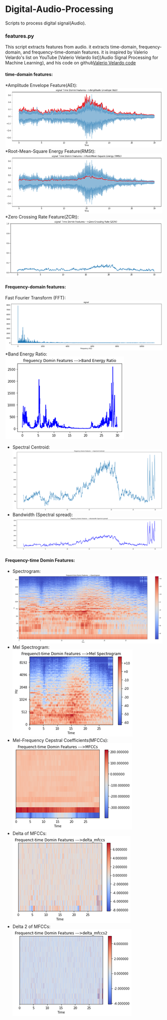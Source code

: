 # Digital-Audio-Processing
Scripts to process digital signal(Audio).

### features.py
This script extracts features from audio.
it extracts time-domain, frequency-domain, and frequency-time-domain features.
it is inspired by Valerio Velardo's list on YouTube [Valerio Velardo list](Audio Signal Processing for Machine Learning),
and his code on github[Valerio Velardo code](https://github.com/musikalkemist/AudioSignalProcessingForML)

#### time-domain features:
*Amplitude Envelope Feature(AEt):
![Amplitude Envelope Feature(AEt) image](https://github.com/Rial-Ali/Digital-Audio-Processing/blob/main/images/Amplitude%20Envelope%20Feature(AEt).png)
*Root-Mean-Square Energy Feature(RMSt):
![Root-Mean-Square Energy Feature(RMSt) image](https://github.com/Rial-Ali/Digital-Audio-Processing/blob/main/images/Root-Mean-Square%20Energy%20Feature(RMSt).png)
*Zero Crossing Rate Feature(ZCRt):
![Zero Crossing Rate Feature(ZCRt) image](https://github.com/Rial-Ali/Digital-Audio-Processing/blob/main/images/Zero%20Crossing%20Rate%20Feature(ZCRt).png)

#### Frequency-domain features:
Fast Fourier Transform (FFT):
![Fast Fourier Transform (FFT) image](https://github.com/Rial-Ali/Digital-Audio-Processing/blob/main/images/Fast%20Fourier%20Transform%20(fft).png)
*Band Energy Ratio:
![Band Energy Ratio image](https://github.com/Rial-Ali/Digital-Audio-Processing/blob/main/images/Band%20Energy%20Ratio.png)
* Spectral Centroid:
![Spectral Centroid image](https://github.com/Rial-Ali/Digital-Audio-Processing/blob/main/images/Spectral%20Centroid.png)
* Bandwidth (Spectral spread):
![Bandwidth (Spectral spread) image](https://github.com/Rial-Ali/Digital-Audio-Processing/blob/main/images/Bandwidth%20(Spectral%20spread).png)

#### Frequency-time Domin Features:
* Spectrogram:
![Spectrogram image](https://github.com/Rial-Ali/Digital-Audio-Processing/blob/main/images/Spectrogram.png)
* Mel Spectrogram:
![Mel Spectrogram image](https://github.com/Rial-Ali/Digital-Audio-Processing/blob/main/images/Mel%20Spectrogram.png)
* Mel-Frequency Cepstral Coefficients(MFCCs):
![Mel-Frequency Cepstral Coefficients(MFCCs) image](https://github.com/Rial-Ali/Digital-Audio-Processing/blob/main/images/MFCCs.png)
* Delta of MFCCs:
![Delta of MFCCs image](https://github.com/Rial-Ali/Digital-Audio-Processing/blob/main/images/delta_mfccs.png)
* Delta 2 of MFCCs:
![Delta 2 of MFCCs image](https://github.com/Rial-Ali/Digital-Audio-Processing/blob/main/images/delta2_mfccs.png)
  
